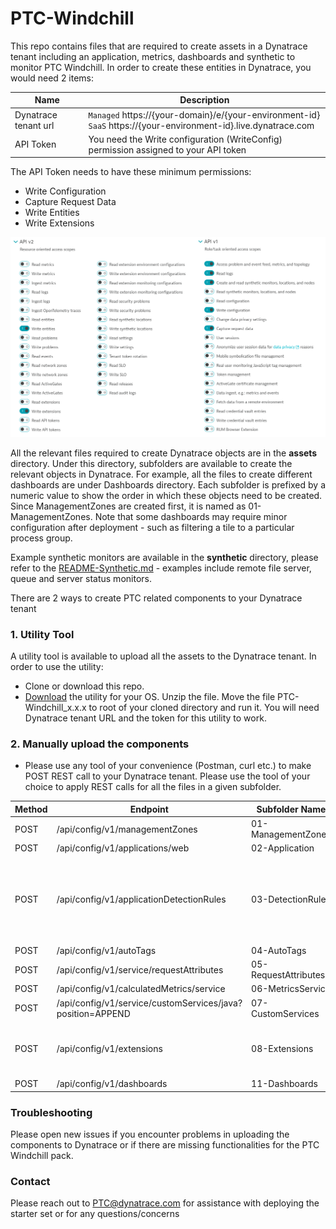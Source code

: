 # PTC-Windchill
This repo contains files that are required to create assets in a Dynatrace tenant including an application, metrics, dashboards and synthetic to monitor PTC Windchill.
In order to create these entities in Dynatrace, you would need 2 items:

Name | Description
------------ | -------------
Dynatrace tenant url | `Managed` https://{your-domain}/e/{your-environment-id}  <br/>`SaaS` https://{your-environment-id}.live.dynatrace.com
API Token | You need the Write configuration (WriteConfig) permission assigned to your API token  

The API Token needs to have these minimum permissions:
* Write Configuration
* Capture Request Data
* Write Entities
* Write Extensions

![GitHub Logo](/images/TokenPermissions.png)

All the relevant files required to create Dynatrace objects are in the **assets** directory. Under this directory, subfolders are available to create the relevant objects in Dynatrace. For example, all the files to create different dashboards are under Dashboards directory. Each subfolder is prefixed by a numeric value to show the order in which these objects need to be created. Since ManagementZones are created first, it is named as 01-ManagementZones. Note that some dashboards may require minor configuration after deployment - such as filtering a tile to a particular process group.

Example synthetic monitors are available in the **synthetic** directory, please refer to the [README-Synthetic.md](https://github.com/dynatrace-oss/PTC-Windchill/tree/main/synthetic/README-Synthetic.md) - examples include remote file server, queue and server status monitors.

There are 2 ways to create PTC related components to your Dynatrace tenant
### 1. Utility Tool

A utility tool is available to upload all the assets to the Dynatrace tenant. In order to use the utility:
* Clone or download this repo. 
* [Download](https://github.com/dynatrace-oss/PTC-Windchill/releases/latest) the utility for your OS. Unzip the file. Move the file PTC-Windchill_x.x.x to root of your cloned directory and run it. You will need Dynatrace tenant URL and the token for this utility to work.

### 2. Manually upload the components
* Please use any tool of your convenience (Postman, curl etc.) to make POST REST call to your Dynatrace tenant. Please use the tool of your choice to apply REST calls for all the files in a given subfolder.

  
Method | Endpoint | Subfolder Name | Notes
------------| ----------------------------------- | --------------- | -----------------------
POST | /api/config/v1/managementZones | 01-ManagementZones |
POST | /api/config/v1/applications/web | 02-Application |
POST | /api/config/v1/applicationDetectionRules | 03-DetectionRules | Replace the application id in the json with the application id 
POST | /api/config/v1/autoTags | 04-AutoTags | 
POST | /api/config/v1/service/requestAttributes | 05-RequestAttributes |  
POST | /api/config/v1/calculatedMetrics/service | 06-MetricsService |  
POST | /api/config/v1/service/customServices/java?position=APPEND | 07-CustomServices |
POST | /api/config/v1/extensions | 08-Extensions | Extensions require uploading of the zip file. 
POST | /api/config/v1/dashboards | 11-Dashboards

### Troubleshooting
Please open new issues if you encounter problems in uploading the components to Dynatrace or if there are missing functionalities for the PTC Windchill pack.

### Contact
Please reach out to PTC@dynatrace.com for assistance with deploying the starter set or for any questions/concerns
